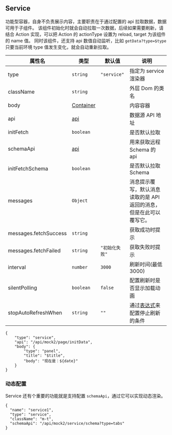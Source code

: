 ## Service

功能型容器，自身不负责展示内容，主要职责在于通过配置的 api 拉取数据，数据可用于子组件。
该组件初始化时就会自动拉取一次数据，后续如果需要刷新，请结合 Action 实现，可以把 Action 的 actionType 设置为 reload, target 为该组件的 name 值。
同时该组件，还支持 api 数值自动监听，比如 `getData?type=$type` 只要当前环境 type 值发生变化，就会自动重新拉取。

| 属性名                | 类型                              | 默认值         | 说明                                                                |
| --------------------- | --------------------------------- | -------------- | ------------------------------------------------------------------- |
| type                  | `string`                          | `"service"`    | 指定为 service 渲染器                                               |
| className             | `string`                          |                | 外层 Dom 的类名                                                     |
| body                  | [Container](./Types.md#container) |                | 内容容器                                                            |
| api                   | [api](./Types.md#Api)             |                | 数据源 API 地址                                                     |
| initFetch             | `boolean`                         |                | 是否默认拉取                                                        |
| schemaApi             | [api](./Types.md#Api)             |                | 用来获取远程 Schema 的 api                                          |
| initFetchSchema       | `boolean`                         |                | 是否默认拉取 Schema                                                 |
| messages              | `Object`                          |                | 消息提示覆写，默认消息读取的是 API 返回的消息，但是在此可以覆写它。 |
| messages.fetchSuccess | `string`                          |                | 获取成功时提示                                                      |
| messages.fetchFailed  | `string`                          | `"初始化失败"` | 获取失败时提示                                                      |
| interval              | `number`                          | `3000`         | 刷新时间(最低 3000)                                                 |
| silentPolling         | `boolean`                         | `false`        | 配置刷新时是否显示加载动画                                          |
| stopAutoRefreshWhen   | `string`                          | `""`           | 通过[表达式](./Types.md#表达式)来配置停止刷新的条件                 |

```schema:height="200" scope="body"
{
    "type": "service",
    "api": "/api/mock2/page/initData",
    "body": {
        "type": "panel",
        "title": "$title",
        "body": "现在是：${date}"
    }
}
```


### 动态配置

Service 还有个重要的功能就是支持配置 `schemaApi`，通过它可以实现动态渲染。

```schema:height="200" scope="body"
{
  "name": "service1",
  "type": "service",
  "className": "m-t",
  "schemaApi": "/api/mock2/service/schema?type=tabs"
}
```